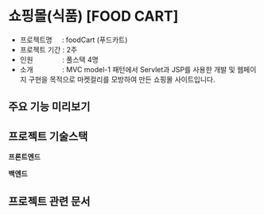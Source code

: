 # 쇼핑몰(식품) [FOOD CART]


* 프로젝트명&nbsp;&nbsp;&nbsp;&nbsp;&nbsp;: foodCart (푸드카트)
* 프로젝트 기간 : 2주
* 인원&nbsp;&nbsp;&nbsp;&nbsp;&nbsp;&nbsp;&nbsp;&nbsp;&nbsp;&nbsp;&nbsp;&nbsp;&nbsp;&nbsp;&nbsp;: 풀스택 4명
* 소개&nbsp;&nbsp;&nbsp;&nbsp;&nbsp;&nbsp;&nbsp;&nbsp;&nbsp;&nbsp;&nbsp;&nbsp;&nbsp;&nbsp;&nbsp;: MVC model-1 패턴에서 Servlet과 JSP를 사용한 개발 및 웹페이지 구현을 목적으로 마켓컬리를 모방하여 만든 쇼핑몰 사이트입니다.


## 주요 기능 미리보기

## 프로젝트 기술스택
**프론트엔드**

**백엔드**

## 프로젝트 관련 문서
